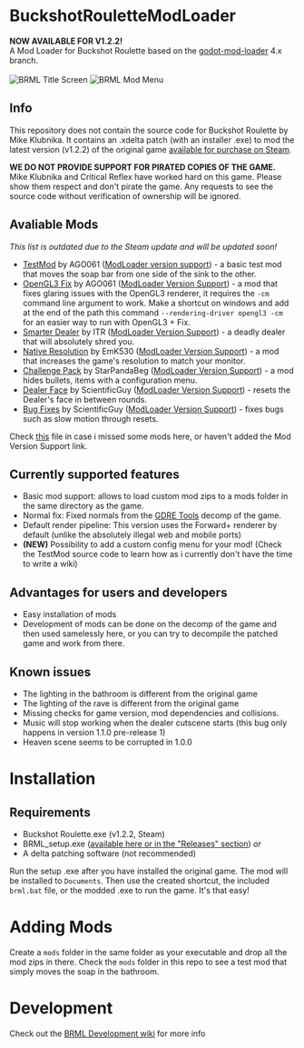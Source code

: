 # BuckshotRouletteModLoader
**NOW AVAILABLE FOR V1.2.2!**\
A Mod Loader for Buckshot Roulette based on the [godot-mod-loader](https://github.com/GodotModding/godot-mod-loader) 4.x branch.\
\
![BRML Title Screen](https://github.com/AGO061/BuckshotRouletteModLoader/blob/main/img_docs/BRMLMainScreen.png?raw=true "BRML Title Screen")
![BRML Mod Menu](https://github.com/AGO061/BuckshotRouletteModLoader/blob/main/img_docs/BRMLModMenu.png?raw=true "BRML Mod Menu")
## Info
This repository does not contain the source code for Buckshot Roulette by Mike Klubnika. It contains an .xdelta patch (with an installer .exe) to mod the latest version (v1.2.2) of the original game [available for purchase on Steam](https://store.steampowered.com/app/2835570).

**WE DO NOT PROVIDE SUPPORT FOR PIRATED COPIES OF THE GAME.**
Mike Klubnika and Critical Reflex have worked hard on this game. Please show them respect and don't pirate the game. Any requests to see the source code without verification of ownership will be ignored.

## Avaliable Mods
_This list is outdated due to the Steam update and will be updated soon!_
- [TestMod](https://github.com/AGO061/BuckshotRouletteModLoader/blob/main/mods/TestMod.md) by AGO061 ([ModLoader version support](https://github.com/AGO061/BuckshotRouletteModLoader/blob/main/mods/ModLoaderVersionSupport.md#testmod-by-ago061)) - a basic test mod that moves the soap bar from one side of the sink to the other.
- [OpenGL3 Fix](https://github.com/AGO061/BuckshotRouletteModLoader/blob/main/mods/OpenGL3Fix.md) by AGO061 ([ModLoader Version Support](https://github.com/AGO061/BuckshotRouletteModLoader/blob/main/mods/ModLoaderVersionSupport.md#opengl3-fix-by-ago061)) - a mod that fixes glaring issues with the OpenGL3 renderer, it requires the `-cm` command line argument to work. Make a shortcut on windows and add at the end of the path this command `--rendering-driver opengl3 -cm` for an easier way to run with OpenGL3 + Fix.
- [Smarter Dealer](https://github.com/ITR13/BuckshotRouletteSmarterDealer/releases/latest) by ITR ([ModLoader Version Support](https://github.com/AGO061/BuckshotRouletteModLoader/blob/main/mods/ModLoaderVersionSupport.md#smarter-dealer-by-itr)) - a deadly dealer that will absolutely shred you.
- [Native Resolution](https://github.com/EmK530/BRMods/tree/main/BRML/NativeResolution/Release) by EmK530 ([ModLoader Version Support](https://github.com/AGO061/BuckshotRouletteModLoader/blob/main/mods/ModLoaderVersionSupport.md#native-resolution-by-emk530)) - a mod that increases the game's resolution to match your monitor.
- [Challenge Pack](https://github.com/StarPandaBeg/ChallengePack) by StarPandaBeg ([ModLoader Version Support](https://github.com/AGO061/BuckshotRouletteModLoader/blob/main/mods/ModLoaderVersionSupport.md#challenge-pack-by-starpandabeg)) - a mod hides bullets, items with a configuration menu.
- [Dealer Face](https://github.com/ScientificGuy/BuckshotRouletteMods/releases/latest) by ScientificGuy ([ModLoader Version Support](https://github.com/AGO061/BuckshotRouletteModLoader/blob/main/mods/ModLoaderVersionSupport.md#dealer-face-by-scientificguy)) - resets the Dealer's face in between rounds.
- [Bug Fixes](https://github.com/ScientificGuy/BuckshotRouletteMods/releases/latest) by ScientificGuy ([ModLoader Version Support](https://github.com/AGO061/BuckshotRouletteModLoader/blob/main/mods/ModLoaderVersionSupport.md#bug-fixes-by-scientificguy)) - fixes bugs such as slow motion through resets.

Check [this](https://github.com/AGO061/BuckshotRouletteModLoader/blob/main/mods/ModLoaderVersionSupport.md) file in case i missed some mods here, or haven't added the Mod Version Support link.
## Currently supported features
- Basic mod support: allows to load custom mod zips to a mods folder in the same directory as the game.
- Normal fix: Fixed normals from the [GDRE Tools](https://github.com/bruvzg/gdsdecomp) decomp of the game.
- Default render pipeline: This version uses the Forward+ renderer by default (unlike the absolutely illegal web and mobile ports)
- **(NEW)** Possibility to add a custom config menu for your mod! (Check the TestMod source code to learn how as i currently don't have the time to write a wiki)

## Advantages for users and developers
- Easy installation of mods
- Development of mods can be done on the decomp of the game and then used samelessly here, or you can try to decompile the patched game and work from there.

## Known issues
- The lighting in the bathroom is different from the original game
- The lighting of the rave is different from the original game
- Missing checks for game version, mod dependencies and collisions.
- Music will stop working when the dealer cutscene starts (this bug only happens in version 1.1.0 pre-release 1)
- Heaven scene seems to be corrupted in 1.0.0

# Installation
## Requirements
- Buckshot Roulette.exe (v1.2.2, Steam)
- BRML_setup.exe ([available here or in the "Releases" section](https://github.com/AGO061/BuckshotRouletteModLoader/releases/latest))
  _or_
- A delta patching software (not recommended)

Run the setup .exe after you have installed the original game. The mod will be installed to `Documents`. Then use the created shortcut, the included `brml.bat` file, or the modded .exe to run the game. It's that easy!

# Adding Mods
Create a `mods` folder in the same folder as your executable and drop all the mod zips in there.
Check the `mods` folder in this repo to see a test mod that simply moves the soap in the bathroom.

# Development
Check out the [BRML Development wiki](https://github.com/AGO061/BuckshotRouletteModLoader/wiki) for more info
